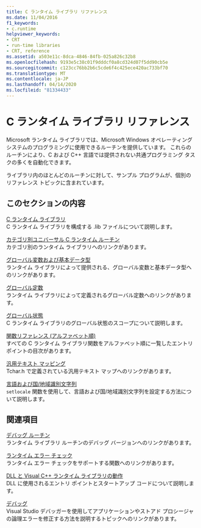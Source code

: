 ```yaml
---
title: C ランタイム ライブラリ リファレンス
ms.date: 11/04/2016
f1_keywords:
- c.runtime
helpviewer_keywords:
- CRT
- run-time libraries
- CRT, reference
ms.assetid: a503e11c-8dca-4846-84fb-025a826c32b8
ms.openlocfilehash: 9193e5c38c01f9dddcf0a8cd324d07f5dd90cb5e
ms.sourcegitcommit: c123cc76bb2b6c5cde6f4c425ece420ac733bf70
ms.translationtype: MT
ms.contentlocale: ja-JP
ms.lasthandoff: 04/14/2020
ms.locfileid: "81334433"
---
```

# <a name="c-run-time-library-reference"></a>C ランタイム ライブラリ リファレンス

Microsoft ランタイム ライブラリでは、Microsoft Windows オペレーティング システムのプログラミングに使用できるルーチンを提供しています。 これらのルーチンにより、C および C++ 言語では提供されない共通プログラミング タスクの多くを自動化できます。

ライブラリ内のほとんどのルーチンに対して、サンプル プログラムが、個別のリファレンス トピックに含まれています。

## <a name="in-this-section"></a>このセクションの内容

[C ランタイム ライブラリ](../c-runtime-library/crt-library-features.md)<br/>
C ランタイム ライブラリを構成する .lib ファイルについて説明します。

[カテゴリ別ユニバーサル C ランタイム ルーチン](../c-runtime-library/run-time-routines-by-category.md)<br/>
カテゴリ別のランタイム ライブラリへのリンクがあります。

[グローバル変数および基本データ型](../c-runtime-library/global-variables-and-standard-types.md)<br/>
ランタイム ライブラリによって提供される、グローバル変数と基本データ型へのリンクがあります。

[グローバル定数](../c-runtime-library/global-constants.md)<br/>
ランタイム ライブラリによって定義されるグローバル定数へのリンクがあります。

[グローバル状態](../c-runtime-library/global-state.md)<br/>
C ランタイム ライブラリのグローバル状態のスコープについて説明します。

[関数リファレンス (アルファベット順)](../c-runtime-library/reference/crt-alphabetical-function-reference.md)<br/>
すべての C ランタイム ライブラリ関数をアルファベット順に一覧したエントリポイントの目次があります。

[汎用テキスト マッピング](../c-runtime-library/generic-text-mappings.md)<br/>
Tchar.h で定義されている汎用テキスト マップへのリンクがあります。

[言語および国/地域識別文字列](../c-runtime-library/locale-names-languages-and-country-region-strings.md)<br/>
`setlocale` 関数を使用して、言語および国/地域識別文字列を設定する方法について説明します。

## <a name="related-sections"></a>関連項目

[デバッグ ルーチン](../c-runtime-library/debug-routines.md)<br/>
ランタイム ライブラリ ルーチンのデバッグ バージョンへのリンクがあります。

[ランタイム エラー チェック](../c-runtime-library/run-time-error-checking.md)<br/>
ランタイム エラー チェックをサポートする関数へのリンクがあります。

[DLL と Visual C++ ランタイム ライブラリの動作](../build/run-time-library-behavior.md)<br/>
DLL に使用されるエントリ ポイントとスタートアップ コードについて説明します。

[デバッグ](/visualstudio/debugger/debugging-in-visual-studio)<br/>
Visual Studio デバッガーを使用してアプリケーションやストアド プロシージャの論理エラーを修正する方法を説明するトピックへのリンクがあります。

